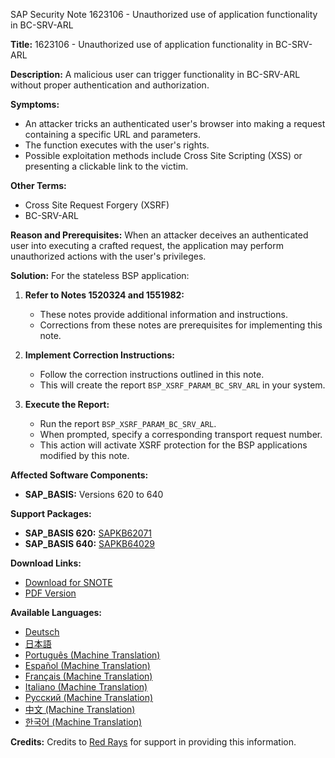 SAP Security Note 1623106 - Unauthorized use of application functionality in BC-SRV-ARL

**Title:** 1623106 - Unauthorized use of application functionality in BC-SRV-ARL

**Description:**
A malicious user can trigger functionality in BC-SRV-ARL without proper authentication and authorization.

**Symptoms:**
- An attacker tricks an authenticated user's browser into making a request containing a specific URL and parameters.
- The function executes with the user's rights.
- Possible exploitation methods include Cross Site Scripting (XSS) or presenting a clickable link to the victim.

**Other Terms:**
- Cross Site Request Forgery (XSRF)
- BC-SRV-ARL

**Reason and Prerequisites:**
When an attacker deceives an authenticated user into executing a crafted request, the application may perform unauthorized actions with the user's privileges.

**Solution:**
For the stateless BSP application:

1. **Refer to Notes 1520324 and 1551982:**
   - These notes provide additional information and instructions.
   - Corrections from these notes are prerequisites for implementing this note.

2. **Implement Correction Instructions:**
   - Follow the correction instructions outlined in this note.
   - This will create the report `BSP_XSRF_PARAM_BC_SRV_ARL` in your system.

3. **Execute the Report:**
   - Run the report `BSP_XSRF_PARAM_BC_SRV_ARL`.
   - When prompted, specify a corresponding transport request number.
   - This action will activate XSRF protection for the BSP applications modified by this note.

**Affected Software Components:**
- **SAP_BASIS:** Versions 620 to 640

**Support Packages:**
- **SAP_BASIS 620:** [SAPKB62071](https://me.sap.com/supportpackage/SAPKB62071)
- **SAP_BASIS 640:** [SAPKB64029](https://me.sap.com/supportpackage/SAPKB64029)

**Download Links:**
- [Download for SNOTE](https://notesdownloads.sap.com/note/0040000009637332017)
- [PDF Version](https://userapps.support.sap.com/sap/support/sfm/notes/print/0001623106?language=en-US&token=28210CB9B5FD8CD16E851253D93802C0)

**Available Languages:**
- [Deutsch](https://me.sap.com/notes/0001623106/D)
- [日本語](https://me.sap.com/notes/0001623106/J)
- [Português (Machine Translation)](https://me.sap.com/notes/0001623106/P)
- [Español (Machine Translation)](https://me.sap.com/notes/0001623106/S)
- [Français (Machine Translation)](https://me.sap.com/notes/0001623106/F)
- [Italiano (Machine Translation)](https://me.sap.com/notes/0001623106/I)
- [Русский (Machine Translation)](https://me.sap.com/notes/0001623106/R)
- [中文 (Machine Translation)](https://me.sap.com/notes/0001623106/1)
- [한국어 (Machine Translation)](https://me.sap.com/notes/0001623106/3)

**Credits:**
Credits to [Red Rays](https://redrays.io) for support in providing this information.